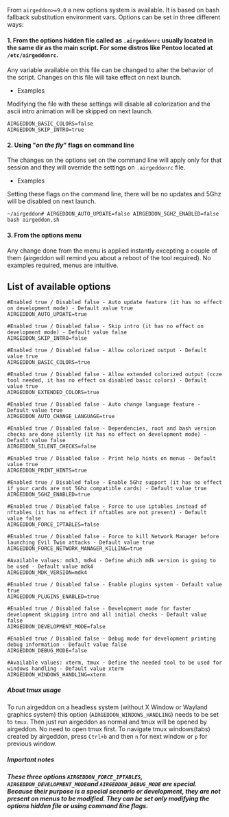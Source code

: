 From `airgeddon>=9.0` a new options system is available. It is based on bash fallback substitution environment vars. Options can be set in three different ways:

#### 1. From the options hidden file called as `.airgeddonrc` usually located in the same dir as the main script. For some distros like Pentoo located at `/etc/airgeddonrc`.

Any variable available on this file can be changed to alter the behavior of the script. Changes on this file will take effect on next launch.

 - Examples

Modifying the file with these settings will disable all colorization and the ascii intro animation will be skipped on next launch.
```
AIRGEDDON_BASIC_COLORS=false
AIRGEDDON_SKIP_INTRO=true
```

#### 2. Using "_on the fly_" flags on command line

The changes on the options set on the command line will apply only for that session and they will override the settings on `.airgeddonrc` file.

 - Examples

Setting these flags on the command line, there will be no updates and 5Ghz will be disabled on next launch.
```
~/airgeddon# AIRGEDDON_AUTO_UPDATE=false AIRGEDDON_5GHZ_ENABLED=false bash airgeddon.sh
```
 
#### 3. From the options menu

Any change done from the menu is applied instantly excepting a couple of them (airgeddon will remind you about a reboot of the tool required). No examples required, menus are intuitive.

## List of available options

```
#Enabled true / Disabled false - Auto update feature (it has no effect on development mode) - Default value true
AIRGEDDON_AUTO_UPDATE=true

#Enabled true / Disabled false - Skip intro (it has no effect on development mode) - Default value false
AIRGEDDON_SKIP_INTRO=false

#Enabled true / Disabled false - Allow colorized output - Default value true
AIRGEDDON_BASIC_COLORS=true

#Enabled true / Disabled false - Allow extended colorized output (ccze tool needed, it has no effect on disabled basic colors) - Default value true
AIRGEDDON_EXTENDED_COLORS=true

#Enabled true / Disabled false - Auto change language feature - Default value true
AIRGEDDON_AUTO_CHANGE_LANGUAGE=true

#Enabled true / Disabled false - Dependencies, root and bash version checks are done silently (it has no effect on development mode) - Default value false
AIRGEDDON_SILENT_CHECKS=false

#Enabled true / Disabled false - Print help hints on menus - Default value true
AIRGEDDON_PRINT_HINTS=true

#Enabled true / Disabled false - Enable 5Ghz support (it has no effect if your cards are not 5Ghz compatible cards) - Default value true
AIRGEDDON_5GHZ_ENABLED=true

#Enabled true / Disabled false - Force to use iptables instead of nftables (it has no effect if nftables are not present) - Default value false
AIRGEDDON_FORCE_IPTABLES=false

#Enabled true / Disabled false - Force to kill Network Manager before launching Evil Twin attacks - Default value true
AIRGEDDON_FORCE_NETWORK_MANAGER_KILLING=true

#Available values: mdk3, mdk4 - Define which mdk version is going to be used - Default value mdk4
AIRGEDDON_MDK_VERSION=mdk4

#Enabled true / Disabled false - Enable plugins system - Default value true
AIRGEDDON_PLUGINS_ENABLED=true

#Enabled true / Disabled false - Development mode for faster development skipping intro and all initial checks - Default value false
AIRGEDDON_DEVELOPMENT_MODE=false

#Enabled true / Disabled false - Debug mode for development printing debug information - Default value false
AIRGEDDON_DEBUG_MODE=false

#Available values: xterm, tmux - Define the needed tool to be used for windows handling - Default value xterm
AIRGEDDON_WINDOWS_HANDLING=xterm
```

##### About tmux usage
To run airgeddon on a headless system (without X Window or Wayland graphics system) this option (`AIRGEDDON_WINDOWS_HANDLING`) needs to be set to `tmux`. Then just run airgeddon as normal and tmux will be opened by airgeddon. No need to open tmux first. To navigate tmux windows(tabs) created by airgeddon, press `Ctrl+b` and then `n` for next window or `p` for previous window.

##### Important notes

##### These three options `AIRGEDDON_FORCE_IPTABLES`, `AIRGEDDON_DEVELOPMENT_MODE`and `AIRGEDDON_DEBUG_MODE` are special. Because their purpose is a special scenario or development, they are not present on menus to be modified. They can be set only modifying the options hidden file or using command line flags.